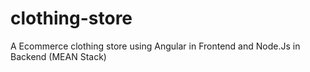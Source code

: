 # clothing-store
A Ecommerce clothing store using Angular in Frontend and Node.Js in Backend (MEAN Stack)
